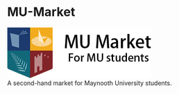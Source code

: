 # MU-Market
![Alt text](/logos/logo.png "Optional title")
<br>A second-hand market for Maynooth University students.
